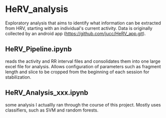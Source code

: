 # HeRV_analysis

Exploratory analysis that aims to identify what information can be extracted from HRV, starting with an individual's current activity. Data is originally collected by an android app (https://github.com/jucc/HeRV_app.git).

## HeRV_Pipeline.ipynb 
reads the activity and RR interval files and consolidates them into one large excel file for analysis. Allows configuration of parameters such as fragment length and slice to be cropped from the beginning of each session for stabilization.

## HeRV_Analysis_xxx.ipynb 
some analysis I actuallly ran through the course of this project. Mostly uses classifiers, such as SVM and random forests.
